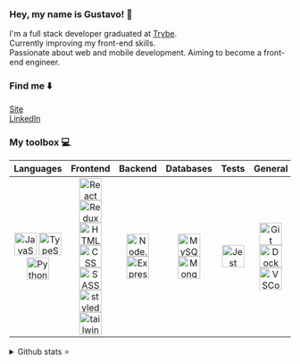 
### Hey, my name is Gustavo! 👋

I'm a full stack developer graduated at [Trybe](https://www.betrybe.com/). </br>
Currently improving my front-end skills.</br>
Passionate about web and mobile development. Aiming to become a front-end engineer.

### Find me ⬇️

[Site](https://hellogus.tech/) </br>
[LinkedIn](https://linkedin.com/in/lima-gus) </br>

### My toolbox 💻

|   Languages  |    Frontend    |    Backend    |  Databases   |  Tests  |    General    |
|    :---:     |     :---:      |     :---:     |    :---:     |        :---:          |         :---:        |
| <img alt="JavaScript" title="JavaScript" height="40" width="40" src="https://skillicons.dev/icons?i=js"> <img alt="TypeScript" title="TypeScript" height="40" width="40" src="https://skillicons.dev/icons?i=ts"> <img alt="Python" title="Python" height="40" width="40" src="https://skillicons.dev/icons?i=python"> | <img alt="React" title="React" height="40" width="40" src="https://skillicons.dev/icons?i=react"> <img alt="Redux" title="Redux" height="40" width="40" src="https://skillicons.dev/icons?i=redux"> <img alt="HTML" title="HTML5" height="40" width="40" src="https://skillicons.dev/icons?i=html"> <img alt="CSS" title="CSS3" height="40" width="40" src="https://skillicons.dev/icons?i=css"> <img alt="SASS" title="SASS" height="40" width="40" src="https://skillicons.dev/icons?i=sass"> <img alt="styled-components" title="styled-components" height="40" width="40" src="https://skillicons.dev/icons?i=styledcomponents"> <img alt="tailwindcss" title="Tailwind" height="40" width="40" src="https://skillicons.dev/icons?i=tailwind">   | <img alt="Node.js" title="NodeJS" height="40" width="40" src="https://skillicons.dev/icons?i=nodejs"> <img alt="ExpressJS" title="ExpressJS" height="40" width="40" src="https://skillicons.dev/icons?i=expressjs"> | <img alt="MySQL" title="MySQL" height="40" width="40" src="https://skillicons.dev/icons?i=mysql"> <img alt="MongoDB" title="MongoDB" height="40" width="40" src="https://skillicons.dev/icons?i=mongodb">| <img alt="Jest" title="Jest" height="40" width="40" src="https://skillicons.dev/icons?i=jest"> | <img alt="Git" title="Git" height="40" width="40" src="https://skillicons.dev/icons?i=git"> <img alt="Docker" title="Docker" height="40" width="40" src="https://skillicons.dev/icons?i=docker"> <img alt="VSCode" title="VSCode" height="40" width="40" src="https://skillicons.dev/icons?i=vscode">|

<details>
  <summary>Github stats ⭐</summary>
  </br>
  <p> 
    <img height="160em" src="https://github-readme-stats.vercel.app/api?username=lima-gus&show_icons=true&count_private=true&theme=react&hide_border=true" />
    <img height="160em" src="https://github-readme-stats.vercel.app/api/top-langs/?username=lima-gus&layout=compact&theme=react&hide_border=true&langs_count=9" />
  </p> 
</details>
